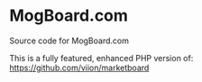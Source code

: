 # MogBoard.com

Source code for MogBoard.com

This is a fully featured, enhanced PHP version of: https://github.com/viion/marketboard

